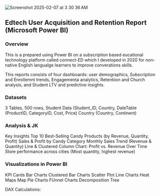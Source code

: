 

![Screenshot 2025-02-07 at 3 30 36 AM](https://github.com/user-attachments/assets/b6630497-422f-4cbc-8e1c-f2044aa7793d)



## Edtech User Acquisition and Retention Report (Microsoft Power BI)


### Overview

This is a  prepared using Power BI on a subscription based eucational technology platform called connect-ED which I developed in 2020 for non-native English langualge learners to improve converations skills.

This reports consists of four dashboards: user demographics, Subscription and Enrollemnt trends, Engagementa analytics, Retentiion and Church analysis, and Student LTV and predictive insights.
 

### Datasets

3 Tables, 500 rows, 
Student Data (Student_ID, Country, 
DateTable (ProductID, CategoryID, Cost, Price)
Country (Country, Continent)

### Analysis & JK

Key Insights
Top 10 Best-Selling Candy Products (by Revenue, Quantity, Profit)
Sales & Profit by Candy Category
Monthly Sales Trend (Revenue & Quantity)
Line & Clustered Column Chart: Profit vs. Revenue Over Time
Store performance across cities (Most quantity, highest revenue)


### Visualizations in Power BI
KPI Cards
Bar Charts
Clustered Bar Charts
Scatter Plot
Line Charts
Heat Maps
Map
Pie Charts
FUnnel Charts
Decomposition Tree

DAX Calculations:


